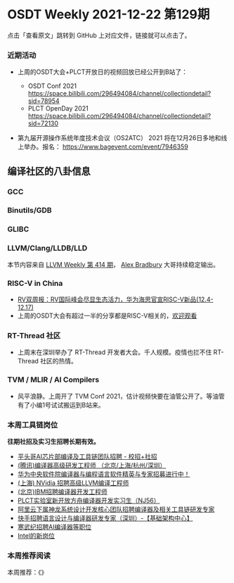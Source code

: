 # OSDT Weekly 2021-12-22 第129期

点击「查看原文」跳转到 GitHub 上对应文件，链接就可以点击了。

### 近期活动

- 上周的OSDT大会+PLCT开放日的视频回放已经公开到B站了：
  - OSDT Conf 2021
    https://space.bilibili.com/296494084/channel/collectiondetail?sid=78954
  - PLCT OpenDay 2021
    https://space.bilibili.com/296494084/channel/collectiondetail?sid=72130

- 第九届开源操作系统年度技术会议（OS2ATC） 2021 将在12月26日多地和线上举办。报名：
  https://www.bagevent.com/event/7946359

## 编译社区的八卦信息

### GCC

### Binutils/GDB

### GLIBC

### LLVM/Clang/LLDB/LLD

本节内容来自 [LLVM Weekly 第 414 期](http://llvmweekly.org/issue/414)，
[Alex Bradbury](https://www.linkedin.com/in/alex-bradbury/) 大哥持续稳定输出。

### RISC-V in China

- [RV双周报：RV国际峰会尽显生态活力，华为海思官宣RISC-V新品(12.4-12.17)](https://mp.weixin.qq.com/s/gin2T15LG0V1F8MJZF1Zgg)
- 上周的OSDT大会有超过一半的分享都是RISC-V相关的，[欢迎观看](https://space.bilibili.com/296494084/channel/collectiondetail?sid=78954)

### RT-Thread 社区

- 上周末在深圳举办了 RT-Thread 开发者大会。千人规模。疫情也拦不住 RT-Thread 社区的热情。

### TVM / MLIR / AI Compilers

- 风平浪静。上周开了 TVM Conf 2021，估计视频快要在油管公开了。等油管有了小编1号试试搬运到B站来。

### 本周工具链岗位

**往期社招及实习生招聘长期有效。**

- [平头哥AI芯片部编译及工具链团队招聘 - 校招+社招](https://mp.weixin.qq.com/s/kARbXtJotRPCNMrV-yOanA)
- [(腾讯)编译器高级研发工程师 （北京/上海/杭州/深圳）](https://mp.weixin.qq.com/s/DF-2qmHmpKZtJ1djHXM1Ug)
- [华为中央软件院编译器与编程语言软件精英与专家招募进行中！](https://mp.weixin.qq.com/s/VshbvWegM3eCdgK9d6v46A)
- [(上海) NVidia 招聘高级LLVM编译工程师](https://mp.weixin.qq.com/s/y6UmneY-UvzyhEvyCaoyEg)
- [(北京)IBM招聘编译器开发工程师](https://mp.weixin.qq.com/s/B_d1gjyrgncevOGWnV_Jfw)
- [PLCT实验室新开放方舟编译器开发实习生（NJ56）](https://mp.weixin.qq.com/s/lPp5RvjYhpDIGsp-luLzKQ)
- [阿里云下属神龙系统设计开发核心团队招聘编译器及相关工具链研发专家](https://mp.weixin.qq.com/s/h3ELBXBHfNjZCyCRixqnOQ)
- [快手招聘语言设计与编译器研发专家（深圳）-【基础架构中心】](https://mp.weixin.qq.com/s/QTWnlaBFtWQ3YThHJSIhbA)
- [寒武纪招聘AI编译器等职位](https://mp.weixin.qq.com/s/LWpDXEA2rJ1wx9mr8XoWxw)
- [Intel的新岗位](https://mp.weixin.qq.com/s/xs-deMCI4ob7WX0vIRZMZw)

### 本周推荐阅读

本周推荐：《》
